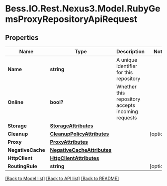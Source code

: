 # Bess.IO.Rest.Nexus3.Model.RubyGemsProxyRepositoryApiRequest
## Properties

Name | Type | Description | Notes
------------ | ------------- | ------------- | -------------
**Name** | **string** | A unique identifier for this repository | 
**Online** | **bool?** | Whether this repository accepts incoming requests | 
**Storage** | [**StorageAttributes**](StorageAttributes.md) |  | 
**Cleanup** | [**CleanupPolicyAttributes**](CleanupPolicyAttributes.md) |  | [optional] 
**Proxy** | [**ProxyAttributes**](ProxyAttributes.md) |  | 
**NegativeCache** | [**NegativeCacheAttributes**](NegativeCacheAttributes.md) |  | 
**HttpClient** | [**HttpClientAttributes**](HttpClientAttributes.md) |  | 
**RoutingRule** | **string** |  | [optional] 

[[Back to Model list]](../README.md#documentation-for-models) [[Back to API list]](../README.md#documentation-for-api-endpoints) [[Back to README]](../README.md)

